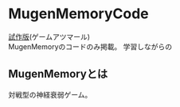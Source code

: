 # MugenMemoryCode 
[試作版](https://is.gd/AwNlll)(ゲームアツマール)<br>
MugenMemoryのコードのみ掲載。
学習しながらの

## MugenMemoryとは
対戦型の神経衰弱ゲーム。
